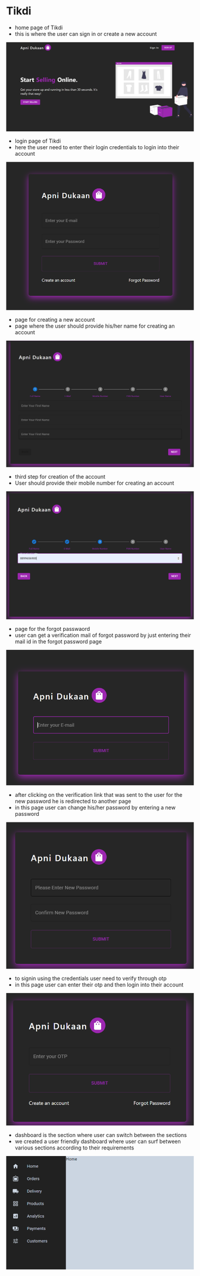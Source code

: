# Tikdi
* home page of Tikdi 
* this is where the user can sign in or create a new account
<img src="/projectliveimages/1.png">

* login page of Tikdi
* here the user need to enter their login credentials to login into their account
<img src="/projectliveimages/2.png">

* page for creating a new account 
* page where the user should provide his/her name for creating an account
<img src="/projectliveimages/3.png">

* third step for creation of the account
* User should provide their mobile number for creating an account
<img src="/projectliveimages/4.png">

* page for the forgot passwaord
* user can get a verification mail of forgot password by just entering their mail id in the forgot password page
<img src="/projectliveimages/5.png">

* after clicking on the verification link that was sent to the user for the new password he is redirected to another page
* in this page user can change his/her password by entering a new password
<img src="/projectliveimages/6.png">

* to signin using the credentials user need to verify through otp
* in this page user can enter their otp and then login into their account
<img src="/projectliveimages/7.png">

* dashboard is the section where user can switch between the sections 
* we created a user friendly dashboard where user can surf between various sections according to their requirements
<img src="/projectliveimages/8.png">
